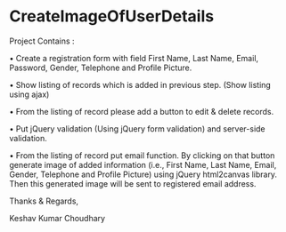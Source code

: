 # CreateImageOfUserDetails

Project Contains : 

• Create a registration form with field First Name, Last Name, Email, Password, Gender, Telephone and Profile Picture.

• Show listing of records which is added in previous step. (Show listing using ajax)

• From the listing of record please add a button to edit & delete records.

• Put jQuery validation (Using jQuery form validation) and server-side validation.

• From the listing of record put email function. By clicking on that button
	generate image of added information (i.e., First Name, Last Name, Email,
	Gender, Telephone and Profile Picture) using jQuery html2canvas library. 
	Then this generated image will be sent to registered email address.
	
	

Thanks & Regards,

Keshav Kumar Choudhary
